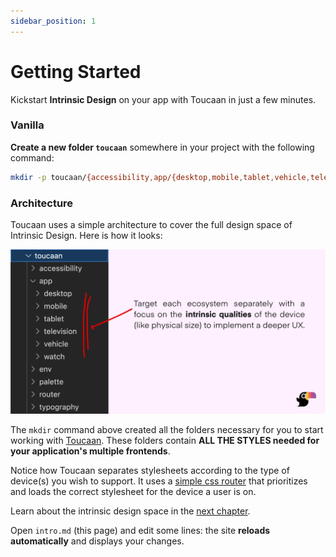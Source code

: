 ```yaml
---
sidebar_position: 1
---
```


# Getting Started

Kickstart **Intrinsic Design** on your app with Toucaan in just a few minutes.

### Vanilla 
**Create a new folder `toucaan`** somewhere in your project with the following command: 

```bash
mkdir -p toucaan/{accessibility,app/{desktop,mobile,tablet,vehicle,television,watch},env/{helpers,tags},palette,router,typography,utils}

```

### Architecture

Toucaan uses a simple architecture to cover the full design space of Intrinsic Design. Here is how it looks:

![Toucaan architecture](img/toucaan-folders.jpg)

The `mkdir` command above created all the folders necessary for you to start working with [Toucaan](https://toucaan.com). These folders contain **ALL THE STYLES needed for your application's multiple frontends**. 


Notice how Toucaan separates stylesheets according to the type of device(s) you wish to support. It uses a [simple css router](router.md) that prioritizes and loads the correct stylesheet for the device a user is on. 

Learn about the intrinsic design space in the [next chapter](space.md).


Open `intro.md` (this page) and edit some lines: the site **reloads automatically** and displays your changes.